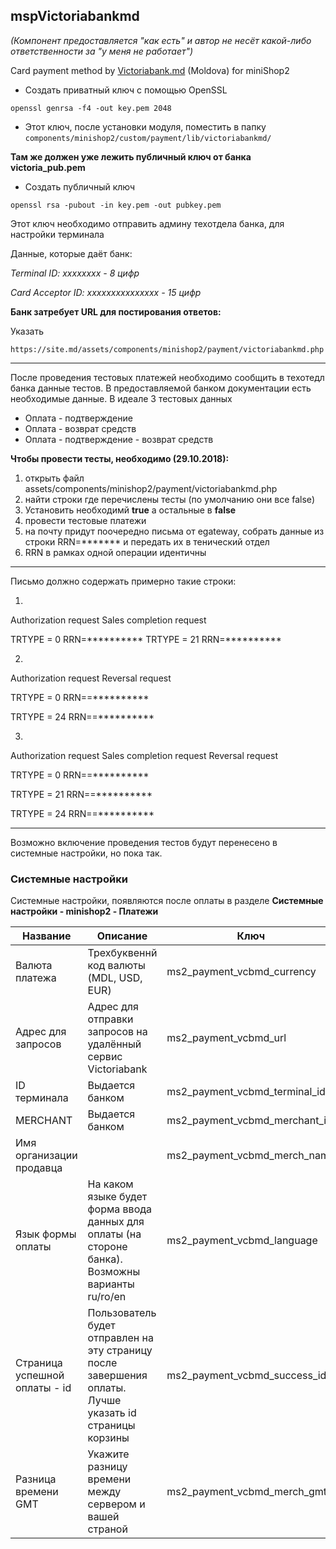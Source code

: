 ## mspVictoriabankmd
*(Компонент предоставляется "как есть" и автор не несёт какой-либо ответственности за "у меня не работает")*

Card payment method by [Victoriabank.md](http://www.victoriabank.md/) (Moldova) for miniShop2

* Создать приватный ключ с помощью OpenSSL

```openssl genrsa -f4 -out key.pem 2048```

* Этот ключ, после установки модуля, поместить в папку
 ```components/minishop2/custom/payment/lib/victoriabankmd/```

**Там же должен уже лежить публичный ключ от банка victoria_pub.pem**

* Создать публичный ключ

```openssl rsa -pubout -in key.pem -out pubkey.pem```

Этот ключ необходимо отправить админу техотдела банка, для настройки терминала

Данные, которые даёт банк: 

*Terminal ID: xxxxxxxx - 8 цифр*

*Card Acceptor ID: xxxxxxxxxxxxxxx - 15 цифр*

**Банк затребует URL для постирования ответов:**

Указать

```https://site.md/assets/components/minishop2/payment/victoriabankmd.php```

------------


После проведения тестовых платежей необходимо сообщить в техотедл банка данные тестов.
В предоставляемой банком документации есть необходимые данные.
В идеале 3 тестовых данных
* Оплата - подтверждение
* Оплата - возврат средств
* Оплата - подтверждение - возврат средств


**Чтобы провести тесты, необходимо (29.10.2018):**
1. открыть файл assets/components/minishop2/payment/victoriabankmd.php 
2. найти строки где перечислены тесты (по умолчанию они все false)
3. Установить необходимй **true** а остальные в **false**
4. провести тестовые платежи
5. на почту придут поочередно письма от egateway, собрать данные из строки RRN=******* и передать их в тенический отдел
6. RRN в рамках одной операции идентичны

-----------------------

Письмо должно содержать примерно такие строки:


1. 
Authorization request 
Sales completion request

TRTYPE = 0
RRN=********** 
TRTYPE = 21
RRN=********** 

2. 
Authorization request
Reversal request

TRTYPE = 0
RRN==********** 

TRTYPE = 24
RRN==********** 


3. 
Authorization request
Sales completion request
Reversal request

TRTYPE = 0
RRN==********** 

TRTYPE = 21
RRN==**********

TRTYPE = 24
RRN==**********

-----------------------------

Возможно включение проведения тестов будут перенесено в системные настройки, но пока так.



### Системные настройки

Системные настройки, появляются после оплаты в разделе **Системные настройки - minishop2 - Платежи**

                    
Название |  Описание | Ключ  | Значение |  
------------- | ------------- | ------------ | ------------ |
Валюта платежа | Трехбуквеннй код валюты (MDL, USD, EUR)  | ms2_payment_vcbmd_currency | MDL 
Адрес для запросов | Адрес для отправки запросов на удалённый сервис Victoriabank | ms2_payment_vcbmd_url| https://egateway.victoriabank.md/cgi-bin/cgi_link
ID терминала | Выдается банком |ms2_payment_vcbmd_terminal_id| -
MERCHANT| Выдается банком |ms2_payment_vcbmd_merchant_id| -
Имя организации продавца||ms2_payment_vcbmd_merch_name| - 
Язык формы оплаты| На каком языке будет форма ввода данных для оплаты (на стороне банка). Возможны варианты ru/ro/en| ms2_payment_vcbmd_language |ru
Страница успешной оплаты - id| Пользователь будет отправлен на эту страницу после завершения оплаты. Лучше указать id страницы корзины| ms2_payment_vcbmd_success_id | 1
Разница времени GMT | Укажите разницу времени между сервером и вашей страной | ms2_payment_vcbmd_merch_gmt | 2